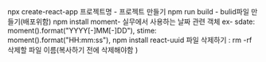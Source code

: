 npx create-react-app 프로젝트명 - 프로젝트 만들기
npm run build - bulid파일 만들기(배포위함)
npm install moment- 실무에서 사용하는 날짜 관련 객체
ex- sdate: moment().format("YYYY[-]MM[-]DD"),
stime: moment().format("HH:mm:ss"),
npm install react-uuid
파일 삭제하기 : rm -rf 삭제할 파일 이름(복사하기 전에 삭제해야함
)
